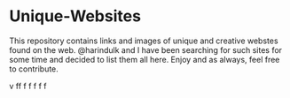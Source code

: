 # Unique-Websites
This repository contains links and images of unique and creative webstes found on the web.  @harindulk and I have been searching for such sites for some time and decided to list them all here. Enjoy and as always, feel free to contribute.

v
ff
f
f
f
f
f

